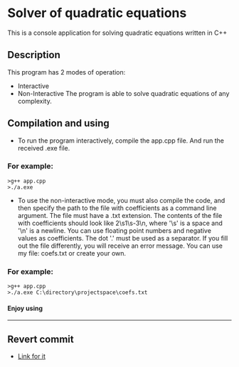 # Solver of quadratic equations
 This is a console application for solving quadratic equations written in C++

## Description 

This program has 2 modes of operation:
+ Interactive
+ Non-Interactive
The program is able to solve quadratic equations of any complexity.
## Compilation and using

* To run the program interactively, compile the app.cpp file. And run the received .exe file.
### For example: 
```
>g++ app.cpp
>./a.exe
```
* To use the non-interactive mode, you must also compile the code, and then specify the path to the file with coefficients as a command line argument. The file must have a .txt extension. The contents of the file with coefficients should look like 2\s1\s-3\n, where '\s' is a space and '\n' is a newline. You can use floating point numbers and negative values as coefficients. The dot '.' must be used as a separator. If you fill out the file differently, you will receive an error message. You can use my file: coefs.txt or create your own.
### For example: 
```
>g++ app.cpp
>./a.exe C:\directory\projectspace\coefs.txt
```
#### Enjoy using
***
## Revert commit

+ [Link for it](https://github.com/andreykurzantsev/equation-solver-git-basics/commit/2e5201597d000264e53d933f1b4756bc44920743)
